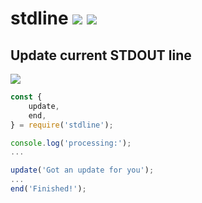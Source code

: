 # stdline [![](https://img.shields.io/npm/v/stdline.svg)](https://www.npmjs.com/package/stdline) [![](https://img.shields.io/badge/source--000000.svg?logo=github&style=social)](https://github.com/omrilotan/mono/tree/master/packages/stdline)

## Update current STDOUT line

![](https://user-images.githubusercontent.com/516342/49694510-3227c980-fb94-11e8-9d17-3638cc64633f.gif)

```js
const {
	update,
	end,
} = require('stdline');

console.log('processing:');
...

update('Got an update for you');
...
end('Finished!');
```
